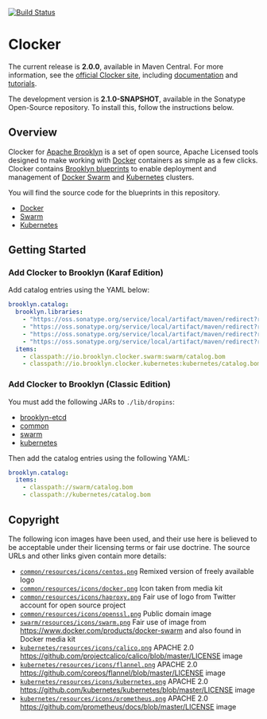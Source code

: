 [![Build Status](https://travis-ci.org/brooklyncentral/clocker.svg?branch=master)](https://travis-ci.org/brooklyncentral/clocker)

# Clocker

The current release is **2.0.0**, available in Maven Central. For more
information, see the [official Clocker site](http://www.clocker.io/), including
[documentation](http://www.clocker.io/docs/) and [tutorials](http://www.clocker.io/tutorials/).

The development version is **2.1.0-SNAPSHOT**, available in the Sonatype Open-Source
repository. To install this, follow the instructions below.

## Overview

Clocker for [Apache Brooklyn](https://brooklyn.apache.org/) is a set of open
source, Apache Licensed tools designed to make working with [Docker](https://www.docker.com/)
containers as simple as a few clicks. Clocker contains [Brooklyn blueprints](http://brooklyn.apache.org/v/latest/start/blueprints.html)
to enable deployment and management of [Docker Swarm](https://www.docker.com/products/docker-swarm)
and [Kubernetes](http://kubernetes.io/) clusters.

You will find the source code for the blueprints in this repository.

*   [Docker](./common/catalog/docker/)
*   [Swarm](./swarm/catalog/swarm/)
*   [Kubernetes](./kubernetes/catalog/kubernetes/)

## Getting Started

### Add Clocker to Brooklyn (Karaf Edition)

Add catalog entries using the YAML below:

```YAML
brooklyn.catalog:
  brooklyn.libraries:
    - "https://oss.sonatype.org/service/local/artifact/maven/redirect?r=snapshots&g=io.brooklyn.etcd&a=brooklyn-etcd&v=2.5.0-SNAPSHOT"
    - "https://oss.sonatype.org/service/local/artifact/maven/redirect?r=snapshots&g=io.brooklyn.clocker&a=clocker-common&v=2.1.0-SNAPSHOT"
    - "https://oss.sonatype.org/service/local/artifact/maven/redirect?r=snapshots&g=io.brooklyn.clocker&a=clocker-swarm&v=2.1.0-SNAPSHOT"
    - "https://oss.sonatype.org/service/local/artifact/maven/redirect?r=snapshots&g=io.brooklyn.clocker&a=clocker-kubernetes&v=2.1.0-SNAPSHOT"
  items:
    - classpath://io.brooklyn.clocker.swarm:swarm/catalog.bom
    - classpath://io.brooklyn.clocker.kubernetes:kubernetes/catalog.bom
```

### Add Clocker to Brooklyn (Classic Edition)

You must add the following JARs to `./lib/dropins`:

*   [brooklyn-etcd](https://oss.sonatype.org/service/local/artifact/maven/redirect?r=snapshots&g=io.brooklyn.etcd&a=brooklyn-etcd&v=2.5.0-SNAPSHOT)
*   [common](https://oss.sonatype.org/service/local/artifact/maven/redirect?r=snapshots&g=io.brooklyn.clocker&a=clocker-common&v=2.1.0-SNAPSHOT)
*   [swarm](https://oss.sonatype.org/service/local/artifact/maven/redirect?r=snapshots&g=io.brooklyn.clocker&a=clocker-swarm&v=2.1.0-SNAPSHOT)
*   [kubernetes](https://oss.sonatype.org/service/local/artifact/maven/redirect?r=snapshots&g=io.brooklyn.clocker&a=clocker-kubernetes&v=2.1.0-SNAPSHOT)

Then add the catalog entries using the following YAML:

```YAML
brooklyn.catalog:
  items:
    - classpath://swarm/catalog.bom
    - classpath://kubernetes/catalog.bom
```

## Copyright

The following icon images have been used, and their use here is believed to be
acceptable under their licensing terms or fair use doctrine. The source URLs
and other links given contain more details:

- [`common/resources/icons/centos.png`](https://commons.wikimedia.org/wiki/File:Centos-logo-light.svg) Remixed version of freely available logo
- [`common/resources/icons/docker.png`](https://www.docker.com/brand-guidelines) Icon taken from media kit
- [`common/resources/icons/haproxy.png`](https://pbs.twimg.com/profile_images/737664607301566464/pmfqGAYU.jpg) Fair use of logo from Twitter account for open source project
- [`common/resources/icons/openssl.png`](https://commons.wikimedia.org/wiki/File:OpenSSL_logo.png) Public domain image
- [`swarm/resources/icons/swarm.png`](https://www.docker.com/sites/default/files/docker-swarm-hero2.png) Fair use of image from <https://www.docker.com/products/docker-swarm> and also found in Docker media kit
- [`kubernetes/resources/icons/calico.png`](https://github.com/projectcalico/calico/blob/master/images/favicon.png) APACHE 2.0 <https://github.com/projectcalico/calico/blob/master/LICENSE> image
- [`kubernetes/resources/icons/flannel.png`](https://github.com/coreos/flannel/blob/master/logos/flannel-horizontal-color.png) APACHE 2.0 <https://github.com/coreos/flannel/blob/master/LICENSE> image
- [`kubernetes/resources/icons/kubernetes.png`](https://raw.githubusercontent.com/kubernetes/kubernetes/master/logo/logo.png) APACHE 2.0 <https://github.com/kubernetes/kubernetes/blob/master/LICENSE> image
- [`kubernetes/resources/icons/prometheus.png`](https://github.com/prometheus/docs/blob/master/static/prometheus_logo.png) APACHE 2.0 <https://github.com/prometheus/docs/blob/master/LICENSE> image
